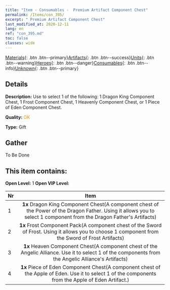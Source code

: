 ```yaml
---
title: "Item - Consumables -  Premium Artifact Component Chest"
permalink: /Items/con_395/
excerpt: " Premium Artifact Component Chest"
last_modified_at: 2020-12-11
lang: en
ref: "con_395.md"
toc: false
classes: wide
---
```

 [Materials](/Items/){: .btn .btn--primary}[Artifacts](/Items/Artifacts/){: .btn .btn--success}[Units](/Items/Units/){: .btn .btn--warning}[Heroes](/Items/Heroes/){: .btn .btn--danger}[Consumables](/Items/Consumables/){: .btn .btn--info}[Unknown](/Items/Unknown/){: .btn .btn--primary}

## Details
 **Description:** Use to select 1 of the following: 1 Dragon King Component Chest, 1 Frost Component Chest, 1 Heavenly Component Chest, or 1 Piece of Eden Component Chest.

 **Quality:** <span style="color: #FF8C00">OK</span>

 **Type:** Gift

## Gather

  To Be Done

## This item contains:

 **Open Level:** 1
 **Open VIP Level:** 

  | Nr |      Item    |
  |:---|:------------:|
  | 1 |  **1x** Dragon King Component Chest(A component chest of the Power of the Dragon Father. Using it allows you to select 1 component from the Dragon Father's Artifacts) | 
  | 2 |  **1x** Frost Component Pack(A component chest of the Sword of Frost. Using it allows you to choose 1 component from the Sword of Frost Artifacts) | 
  | 3 |  **1x** Heaven Component Chest(A component chest of the Angelic Alliance. Use it to select 1 of the components from the Angelic Alliance's Artifacts) | 
  | 4 |  **1x** Piece of Eden Component Chest(A component chest of the Apple of Eden. Use it to select 1 of the components from the Apple of Eden Artifact.) | 

